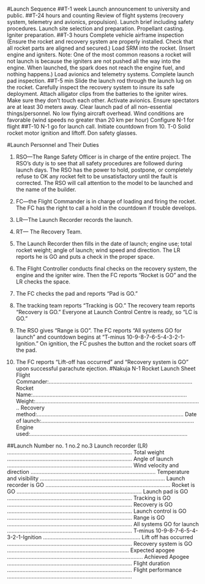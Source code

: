 #Launch Sequence
##T-1 week
Launch announcement to university and public.
##T-24 hours and counting
Review of flight systems (recovery system, telemetry and avionics, propulsion).
Launch brief including safety procedures.
Launch site selection and preparation.
Propellant casting.
Igniter preparation.
##T-3 hours
Complete vehicle airframe inspection (Ensure the rocket and recovery system are properly installed. Check that all rocket parts are aligned and secured.)
Load SRM into the rocket. (Insert engine and igniters. Note: One of the most common reasons a rocket will not launch is because the igniters are not pushed all the way into the engine. When launched, the spark does not reach the engine fuel, and nothing happens.)
Load avionics and telemetry systems.
Complete launch pad inspection.
##T-5 min
Slide the launch rod through the launch lug on the rocket.
Carefully inspect the recovery system to insure its safe deployment.
Attach alligator clips from the batteries to the igniter wires. Make sure they don’t touch each other.
Activate avionics.
Ensure spectators are at least 30 meters away.
Clear launch pad of all non-essential things/personnel.
No low flying aircraft overhead.
Wind conditions are favorable (wind speeds no greater than 20 km per hour)
Configure N-1 for flight
##T-10
N-1 go for launch call. Initiate countdown from 10.
T-0
Solid rocket motor ignition and liftoff.
Don safety glasses.

#Launch Personnel and Their Duties
1. RSO—The Range Safety Officer is in charge of the entire project. The RSO’s duty is to see that all safety procedures are followed during launch days. The RSO has the power to hold, postpone, or completely refuse to OK any rocket felt to be unsatisfactory until the fault is corrected. The RSO will call attention to the model to be launched and the name of the builder.

2. FC—the Flight Commander is in charge of loading and firing the rocket. The FC has the right to call a hold in the countdown if trouble develops.

3. LR—The Launch Recorder records the launch.

4. RT— The Recovery Team.


1. The Launch Recorder then fills in the date of launch; engine use; total rocket weight; angle of launch; wind speed and direction. The LR reports he is GO and puts a check in the proper space.
2. The Flight Controller conducts final checks on the recovery system, the engine and the igniter wire. Then the FC reports “Rocket is GO” and the LR checks the space.
3. The FC checks the pad and reports “Pad is GO.”
4. The tracking team reports “Tracking is GO.” The recovery team reports “Recovery is GO.” Everyone at Launch Control Centre is ready, so “LC is GO.”
5. The RSO gives “Range is GO”. The FC reports “All systems GO for launch” and countdown begins at “T-minus 10-9-8-7-6-5-4-3-2-1- Ignition.” On ignition, the FC pushes the button and the rocket soars off the pad.
6. The FC reports “Lift-off has occurred” and “Recovery system is GO” upon successful parachute ejection.
#Nakuja N-1 Rocket Launch Sheet
Flight Commander:…………………………………………………………………………………
Rocket Name:……………………………………………………………………………………….
Weight:……………………………………………………………………………………………...
Recovery method:…………………………………………………………………………………..
Date of launch:……………………………………………………………………………………...
Engine used:………………………………………………………………………………………...

##Launch Number			no. 1			no.2 			no.3
Launch recorder (LR)		………………………………………………………………………
Total weight			………………………………………………………………………
Angle of launch		………………………………………………………………………
Wind velocity and direction	………………………………………………………………………
Temperature and visibility	………………………………………………………………………
Launch recorder is GO	………………………………………………………………………
Rocket is GO			………………………………………………………………………
Launch pad is GO		………………………………………………………………………
Tracking is GO		………………………………………………………………………
Recovery is GO		………………………………………………………………………
Launch control is GO		………………………………………………………………………
Range is GO			………………………………………………………………………
All systems GO for launch	………………………………………………………………………
T-minus 10-9-8-7-6-5-4-3-2-1-Ignition	………………………………………………………
Lift off has occurred		………………………………………………………………………
Recovery system is GO	…………………………………………………………………….
Expected apogee		……………………………………………………............................
Achieved Apogee		………………………………………………………………………
Flight duration			………………………………………………………………………
Flight performance		………………………………………………………………………
